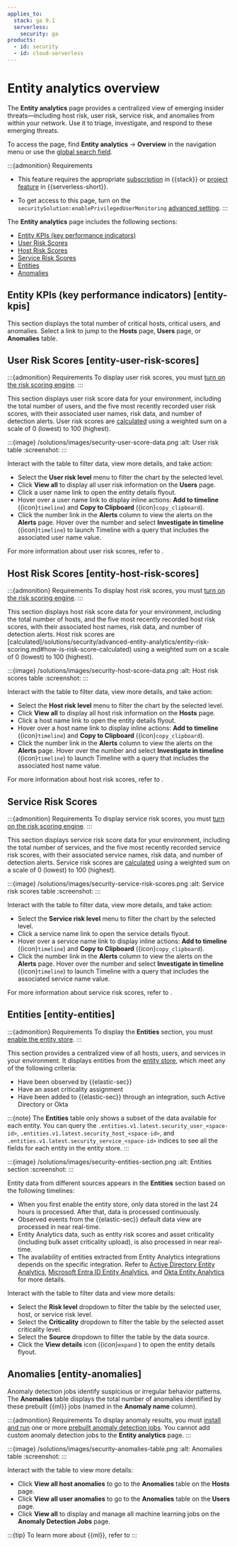 ```yaml
---
applies_to:
  stack: ga 9.1
  serverless:
    security: ga
products:
  - id: security
  - id: cloud-serverless
---
```


# Entity analytics overview

The **Entity analytics** page provides a centralized view of emerging insider threats—including host risk, user risk, service risk, and anomalies from within your network. Use it to triage, investigate, and respond to these emerging threats.

To access the page, find **Entity analytics** → **Overview** in the navigation menu or use the [global search field](/explore-analyze/find-and-organize/find-apps-and-objects.md).

:::{admonition} Requirements
* This feature requires the appropriate [subscription](https://www.elastic.co/pricing) in {{stack}} or [project feature](/deploy-manage/deploy/elastic-cloud/project-settings.md) in {{serverless-short}}.

* To get access to this page, turn on the `securitySolution:enablePrivilegedUserMonitoring` [advanced setting](/solutions/security/get-started/configure-advanced-settings.md#access-privileged-user-monitoring).
:::


The  **Entity analytics** page includes the following sections:

* [Entity KPIs (key performance indicators)](#entity-kpis)
* [User Risk Scores](#entity-user-risk-scores)
* [Host Risk Scores](#entity-host-risk-scores)
* [Service Risk Scores](#service-risk-scores)
* [Entities](#entity-entities)
* [Anomalies](#entity-anomalies)


## Entity KPIs (key performance indicators) [entity-kpis]

This section displays the total number of critical hosts, critical users, and anomalies. Select a link to jump to the **Hosts** page, **Users** page, or **Anomalies** table.


## User Risk Scores [entity-user-risk-scores]

:::{admonition} Requirements
To display user risk scores, you must [turn on the risk scoring engine](/solutions/security/advanced-entity-analytics/turn-on-risk-scoring-engine.md).
:::


This section displays user risk score data for your environment, including the total number of users, and the five most recently recorded user risk scores, with their associated user names, risk data, and number of detection alerts. User risk scores are [calculated](/solutions/security/advanced-entity-analytics/entity-risk-scoring.md#how-is-risk-score-calculated) using a weighted sum on a scale of 0 (lowest) to 100 (highest).

:::{image} /solutions/images/security-user-score-data.png
:alt: User risk table
:screenshot:
:::

Interact with the table to filter data, view more details, and take action:

* Select the **User risk level** menu to filter the chart by the selected level.
* Click **View all** to display all user risk information on the **Users** page.
* Click a user name link to open the entity details flyout.
* Hover over a user name link to display inline actions: **Add to timeline** ({icon}`timeline`) and **Copy to Clipboard** ({icon}`copy_clipboard`).
* Click the number link in the **Alerts** column to view the alerts on the **Alerts** page. Hover over the number and select **Investigate in timeline** ({icon}`timeline`) to launch Timeline with a query that includes the associated user name value.

For more information about user risk scores, refer to [](/solutions/security/advanced-entity-analytics/entity-risk-scoring.md).


## Host Risk Scores [entity-host-risk-scores]

:::{admonition} Requirements
To display host risk scores, you must [turn on the risk scoring engine](/solutions/security/advanced-entity-analytics/turn-on-risk-scoring-engine.md).
:::


This section displays host risk score data for your environment, including the total number of hosts, and the five most recently recorded host risk scores, with their associated host names, risk data, and number of detection alerts. Host risk scores are [calculated]/solutions/security/advanced-entity-analytics/entity-risk-scoring.md#how-is-risk-score-calculated) using a weighted sum on a scale of 0 (lowest) to 100 (highest).

:::{image} /solutions/images/security-host-score-data.png
:alt: Host risk scores table
:screenshot:
:::

Interact with the table to filter data, view more details, and take action:

* Select the **Host risk level** menu to filter the chart by the selected level.
* Click **View all** to display all host risk information on the **Hosts** page.
* Click a host name link to open the entity details flyout.
* Hover over a host name link to display inline actions: **Add to timeline** ({icon}`timeline`) and **Copy to Clipboard** ({icon}`copy_clipboard`).
* Click the number link in the **Alerts** column to view the alerts on the **Alerts** page. Hover over the number and select **Investigate in timeline** ({icon}`timeline`) to launch Timeline with a query that includes the associated host name value.

For more information about host risk scores, refer to [](/solutions/security/advanced-entity-analytics/entity-risk-scoring.md).


## Service Risk Scores

:::{admonition} Requirements
To display service risk scores, you must [turn on the risk scoring engine](/solutions/security/advanced-entity-analytics/turn-on-risk-scoring-engine.md).
:::

This section displays service risk score data for your environment, including the total number of services, and the five most recently recorded service risk scores, with their associated service names, risk data, and number of detection alerts. Service risk scores are [calculated](/solutions/security/advanced-entity-analytics/entity-risk-scoring.md#how-is-risk-score-calculated) using a weighted sum on a scale of 0 (lowest) to 100 (highest).

:::{image} /solutions/images/security-service-risk-scores.png
:alt: Service risk scores table
:screenshot:
:::


Interact with the table to filter data, view more details, and take action:

* Select the **Service risk level** menu to filter the chart by the selected level.
* Click a service name link to open the service details flyout.
* Hover over a service name link to display inline actions: **Add to timeline** ({icon}`timeline`) and **Copy to Clipboard** ({icon}`copy_clipboard`).
* Click the number link in the **Alerts** column to view the alerts on the **Alerts** page. Hover over the number and select **Investigate in timeline** ({icon}`timeline`) to launch Timeline with a query that includes the associated service name value.

For more information about service risk scores, refer to [](/solutions/security/advanced-entity-analytics/entity-risk-scoring.md).


## Entities [entity-entities]


:::{admonition} Requirements
To display the **Entities** section, you must [enable the entity store](/solutions/security/advanced-entity-analytics/entity-store.md#enable-entity-store).
:::


This section provides a centralized view of all hosts, users, and services in your environment. It displays entities from the [entity store](/solutions/security/advanced-entity-analytics/entity-store.md), which meet any of the following criteria:

* Have been observed by {{elastic-sec}}
* Have an asset criticality assignment
* Have been added to {{elastic-sec}} through an integration, such Active Directory or Okta

:::{note}
The **Entities** table only shows a subset of the data available for each entity. You can query the `.entities.v1.latest.security_user_<space-id>`, `.entities.v1.latest.security_host_<space-id>`, and `.entities.v1.latest.security_service_<space-id>` indices to see all the fields for each entity in the entity store.
:::


:::{image} /solutions/images/security-entities-section.png
:alt: Entities section
:screenshot:
:::

Entity data from different sources appears in the **Entities** section based on the following timelines:

* When you first enable the entity store, only data stored in the last 24 hours is processed. After that, data is processed continuously.
* Observed events from the {{elastic-sec}} default data view are processed in near real-time.
* Entity Analytics data, such as entity risk scores and asset criticality (including bulk asset criticality upload), is also processed in near real-time.
* The availability of entities extracted from Entity Analytics integrations depends on the specific integration. Refer to [Active Directory Entity Analytics](https://docs.elastic.co/en/integrations/entityanalytics_ad), [Microsoft Entra ID Entity Analytics](https://docs.elastic.co/en/integrations/entityanalytics_entra_id), and [Okta Entity Analytics](https://docs.elastic.co/en/integrations/entityanalytics_okta) for more details.

Interact with the table to filter data and view more details:

* Select the **Risk level** dropdown to filter the table by the selected user, host, or service risk level.
* Select the **Criticality** dropdown to filter the table by the selected asset criticality level.
* Select the **Source** dropdown to filter the table by the data source.
* Click the **View details** icon ({icon}`expand` ) to open the entity details flyout.



## Anomalies [entity-anomalies]

Anomaly detection jobs identify suspicious or irregular behavior patterns. The **Anomalies** table displays the total number of anomalies identified by these prebuilt {{ml}} jobs (named in the **Anomaly name** column).

:::{admonition} Requirements
To display anomaly results, you must [install and run](/explore-analyze/machine-learning/anomaly-detection/ml-ad-run-jobs.md) one or more [prebuilt anomaly detection jobs](/reference/data-analysis/machine-learning/ootb-ml-jobs-siem.md). You cannot add custom anomaly detection jobs to the **Entity analytics** page.
:::


:::{image} /solutions/images/security-anomalies-table.png
:alt: Anomalies table
:screenshot:
:::

Interact with the table to view more details:

* Click **View all host anomalies** to go to the **Anomalies** table on the **Hosts** page.
* Click **View all user anomalies** to go to the **Anomalies** table on the **Users** page.
* Click **View all** to display and manage all machine learning jobs on the **Anomaly Detection Jobs** page.

:::{tip}
To learn more about {{ml}}, refer to [](/explore-analyze/machine-learning.md)
:::